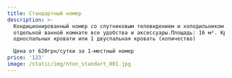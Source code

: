 ```yaml
---
title: Стандартный номер
description: >-
  Кондиционированный номер со спутниковым телевидением и холодильником. В
  отдельной ванной комнате все удобства и аксессуары.Площадь: 16 м². Кровати: 2
  односпальных кровати или 1 двуспальная кровать (количество)

  Цена от 620грн/сутки за 1-местный номер
price: '123'
image: /static/img/nton_standart_001.jpg
---
```



